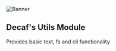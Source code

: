 ![Banner](./workdocs/assets/Banner.png)

## Decaf's Utils Module

Provides basic text, fs and cli functionality
